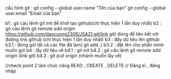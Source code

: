 cấu hình git : 
    git config --global user.name "Tên của bạn"
    git config --global user.email "Email của bạn"

b1 : gõ câu lệnh git init để khởi tạo github(chỉ thực hiện 1 lần duy nhất)
b2 : gõ câu lệnh git remote add origin https://github.com/daocuong2306/JSA21.git(link git) dùng để liên kết với đường link github (chỉ thực hiện 1 lần duy nhất)
b3 : đấy dữ liệu lên github
    b3.1 : đóng gói tất cả các file đã làm( git add .)
    b3.2 : đặt tên cho phần mình muốn gửi
b4 : lấy dữ liệu về
    b4.1 : git init
    b4.2 : gõ câu lệnh git remote add origin (link git)
    b4.3 : git pull origin (nhánh muốn lấy về)


//check point 2 
 làm chức năng READ , CREATE , DELETE
//
Đăng kí , đăng nhập